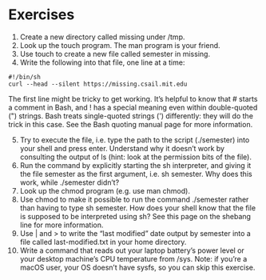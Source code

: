 # Exercises

1. Create a new directory called missing under /tmp.
2. Look up the touch program. The man program is your friend.
3. Use touch to create a new file called semester in missing.
4. Write the following into that file, one line at a time:

```
#!/bin/sh
curl --head --silent https://missing.csail.mit.edu
```

The first line might be tricky to get working. It’s helpful to know that #
starts a comment in Bash, and ! has a special meaning even within double-quoted
(") strings. Bash treats single-quoted strings (') differently: they will do the
trick in this case. See the Bash quoting manual page for more information.

5. Try to execute the file, i.e. type the path to the script (./semester) into your
shell and press enter. Understand why it doesn’t work by consulting the output
of ls (hint: look at the permission bits of the file).
6. Run the command by explicitly starting the sh interpreter, and giving it the
file semester as the first argument, i.e. sh semester. Why does this work, while
./semester didn’t?
7. Look up the chmod program (e.g. use man chmod).
8. Use chmod to make it possible to run the command ./semester rather than having
to type sh semester. How does your shell know that the file is supposed to be
interpreted using sh? See this page on the shebang line for more information.
9. Use | and > to write the “last modified” date output by semester into a file
called last-modified.txt in your home directory.
10. Write a command that reads out your laptop battery’s power level or your desktop
machine’s CPU temperature from /sys. Note: if you’re a macOS user, your OS
doesn’t have sysfs, so you can skip this exercise.
